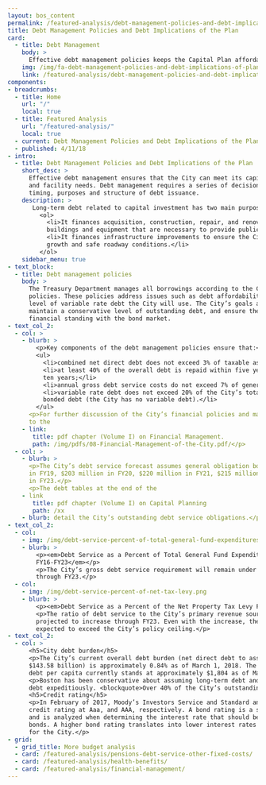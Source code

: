 ```yaml
---
layout: bos_content
permalink: /featured-analysis/debt-management-policies-and-debt-implications-of-plan/
title: Debt Management Policies and Debt Implications of the Plan
card:
  - title: Debt Management
    body: >
      Effective debt management policies keeps the Capital Plan affordable. Learn why.
    img: /img/fa-debt-management-policies-and-debt-implications-of-plan.jpg
    link: /featured-analysis/debt-management-policies-and-debt-implications-of-plan
components:
- breadcrumbs:
  - title: Home
    url: "/"
    local: true
  - title: Featured Analysis
    url: "/featured-analysis/"
    local: true
  - current: Debt Management Policies and Debt Implications of the Plan
  - published: 4/11/18
- intro:
  - title: Debt Management Policies and Debt Implications of the Plan
    short_desc: >
      Effective debt management ensures that the City can meet its capital infrastructure 
      and facility needs. Debt management requires a series of decisions about the amount, 
      timing, purposes and structure of debt issuance. 
    description: >
       Long-term debt related to capital investment has two main purposes:
         <ol>
           <li>It finances acquisition, construction, repair, and renovation of City-owned 
           buildings and equipment that are necessary to provide public services; and</li>
           <li>It finances infrastructure improvements to ensure the City’s continued 
           growth and safe roadway conditions.</li>
         </ol>
    sidebar_menu: true
- text_block:
  - title: Debt management policies
    body: >
      The Treasury Department manages all borrowings according to the City’s debt management 
      policies. These policies address issues such as debt affordability and limitations on the 
      level of variable rate debt the City will use. The City’s goals are to rapidly repay debt, 
      maintain a conservative level of outstanding debt, and ensure the City’s continued positive 
      financial standing with the bond market.
- text_col_2:
  - col: >
    - blurb: >
        <p>Key components of the debt management policies ensure that:</p>
        <ul>
          <li>combined net direct debt does not exceed 3% of taxable assessed value;</li>
          <li>at least 40% of the overall debt is repaid within five years and 70% within 
          ten years;</li>
          <li>annual gross debt service costs do not exceed 7% of general fund expenditures; and</li>
          <li>variable rate debt does not exceed 20% of the City’s total currently outstanding 
          bonded debt (the City has no variable debt).</li>
        </ul>
      <p>For further discussion of the City’s financial policies and management controls, refer 
      to the 
    - link: 
       title: pdf chapter (Volume I) on Financial Management.
       path: /img/pdfs/08-Financial-Management-of-the-City.pdf/</p>
  - col: >
    - blurb: >     
      <p>The City’s debt service forecast assumes general obligation borrowing of $177 million 
      in FY19, $203 million in FY20, $220 million in FY21, $215 million in FY22, and $200 million 
      in FY23.</p>
      <p>The debt tables at the end of the 
    - link
       title: pdf chapter (Volume I) on Capital Planning
       path: /xx
    - blurb: detail the City’s outstanding debt service obligations.</p>
- text_col_2:
  - col:
    - img: /img/debt-service-percent-of-total-general-fund-expenditures.png
    - blurb: >
        <p><em>Debt Service as a Percent of Total General Fund Expenditures 
        FY16-FY23</em></p>
        <p>The City’s gross debt service requirement will remain under 7% of total General Fund expenditures 
        through FY23.</p>
  - col:
    - img: /img/debt-service-percent-of-net-tax-levy.png
    - blurb: >
        <p><em>Debt Service as a Percent of the Net Property Tax Levy FY16-FY23</em></p>
        <p>The ratio of debt service to the City’s primary revenue source, the property tax levy, is 
        projected to increase through FY23. Even with the increase, the ratio is not 
        expected to exceed the City’s policy ceiling.</p>
- text_col_2:
  - col: >
      <h5>City debt burden</h5>
      <p>The City’s current overall debt burden (net direct debt to assessed property value of 
      $143.58 billion) is approximately 0.84% as of March 1, 2018. The City’s net direct 
      debt per capita currently stands at approximately $1,804 as of March 1, 2018.</p>
      <p>Boston has been conservative about assuming long-term debt and aggressive about retiring 
      debt expeditiously. <blockquote>Over 40% of the City’s outstanding debt will be retired within the next five years.</blockquote></p>
      <h5>Credit rating</h5>
      <p>In February of 2017, Moody’s Investors Service and Standard and Poor’s reaffirmed Boston’s 
      credit rating at Aaa, and AAA, respectively. A bond rating is a statement of credit quality 
      and is analyzed when determining the interest rate that should be paid for a municipality’s 
      bonds. A higher bond rating translates into lower interest rates and real dollar savings 
      for the City.</p>
- grid: 
  - grid_title: More budget analysis
  - card: /featured-analysis/pensions-debt-service-other-fixed-costs/
  - card: /featured-analysis/health-benefits/
  - card: /featured-analysis/financial-management/
---
```

